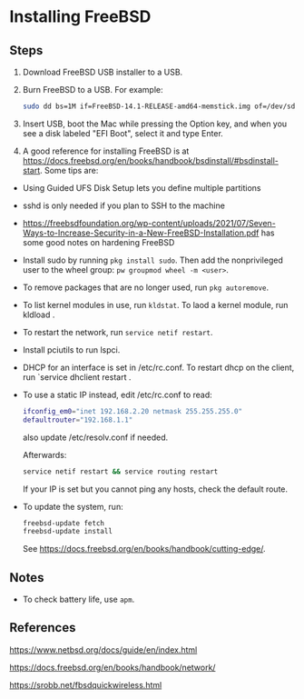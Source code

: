 # Installing FreeBSD

## Steps

1. Download FreeBSD USB installer to a USB.

2. Burn FreeBSD to a USB. For example:

    ```sh
    sudo dd bs=1M if=FreeBSD-14.1-RELEASE-amd64-memstick.img of=/dev/sdd conv=fsync oflag=direct status=progress
    ```

3. Insert USB, boot the Mac while pressing the Option key, and when you see a disk labeled "EFI Boot", select it and type Enter.

4. A good reference for installing FreeBSD is at https://docs.freebsd.org/en/books/handbook/bsdinstall/#bsdinstall-start. Some tips are:

- Using Guided UFS Disk Setup lets you define multiple partitions

- sshd is only needed if you plan to SSH to the machine

- https://freebsdfoundation.org/wp-content/uploads/2021/07/Seven-Ways-to-Increase-Security-in-a-New-FreeBSD-Installation.pdf has some good notes on hardening FreeBSD

- Install sudo by running `pkg install sudo`. Then add the nonprivileged user to the wheel group: `pw groupmod wheel -m <user>`. 

- To remove packages that are no longer used, run `pkg autoremove`.

- To list kernel modules in use, run `kldstat`. To laod a kernel module, run kldload <module>. 

- To restart the network, run `service netif restart`. 

- Install pciutils to run lspci.

- DHCP for an interface is set in /etc/rc.conf. To restart dhcp on the client, run `service dhclient restart <interface>.

- To use a static IP instead, edit /etc/rc.conf to read:

    ```sh
    ifconfig_em0="inet 192.168.2.20 netmask 255.255.255.0"
    defaultrouter="192.168.1.1"
    ```

    also update /etc/resolv.conf if needed.

    Afterwards:

    ```sh
    service netif restart && service routing restart
    ```

    If your IP is set but you cannot ping any hosts, check the default route.

- To update the system, run:

    ```sh
    freebsd-update fetch
    freebsd-update install
    ```

    See https://docs.freebsd.org/en/books/handbook/cutting-edge/. 

## Notes

- To check battery life, use `apm`.


## References

https://www.netbsd.org/docs/guide/en/index.html

https://docs.freebsd.org/en/books/handbook/network/

https://srobb.net/fbsdquickwireless.html